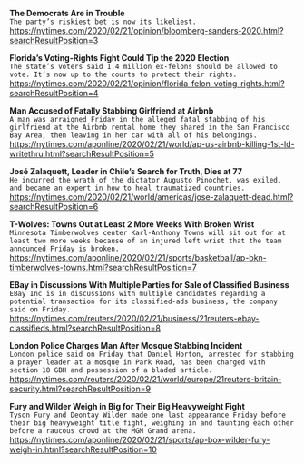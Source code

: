 **The Democrats Are in Trouble**\
`The party’s riskiest bet is now its likeliest.`\
https://nytimes.com/2020/02/21/opinion/bloomberg-sanders-2020.html?searchResultPosition=3

**Florida’s Voting-Rights Fight Could Tip the 2020 Election**\
`The state’s voters said 1.4 million ex-felons should be allowed to vote. It’s now up to the courts to protect their rights.`\
https://nytimes.com/2020/02/21/opinion/florida-felon-voting-rights.html?searchResultPosition=4

**Man Accused of Fatally Stabbing Girlfriend at Airbnb**\
`A man was arraigned Friday in the alleged fatal stabbing of his girlfriend at the Airbnb rental home they shared in the San Francisco Bay Area, then leaving in her car with all of his belongings. `\
https://nytimes.com/aponline/2020/02/21/world/ap-us-airbnb-killing-1st-ld-writethru.html?searchResultPosition=5

**José Zalaquett, Leader in Chile’s Search for Truth, Dies at 77**\
`He incurred the wrath of the dictator Augusto Pinochet, was exiled, and became an expert in how to heal traumatized countries.`\
https://nytimes.com/2020/02/21/world/americas/jose-zalaquett-dead.html?searchResultPosition=6

**T-Wolves: Towns Out at Least 2 More Weeks With Broken Wrist**\
`Minnesota Timberwolves center Karl-Anthony Towns will sit out for at least two more weeks because of an injured left wrist that the team announced Friday is broken.`\
https://nytimes.com/aponline/2020/02/21/sports/basketball/ap-bkn-timberwolves-towns.html?searchResultPosition=7

**EBay in Discussions With Multiple Parties for Sale of Classified Business**\
`EBay Inc is in discussions with multiple candidates regarding a potential transaction for its classified-ads business, the company said on Friday. `\
https://nytimes.com/reuters/2020/02/21/business/21reuters-ebay-classifieds.html?searchResultPosition=8

**London Police Charges Man After Mosque Stabbing Incident**\
`London police said on Friday that Daniel Horton, arrested for stabbing a prayer leader at a mosque in Park Road, has been charged with section 18 GBH and possession of a bladed article.`\
https://nytimes.com/reuters/2020/02/21/world/europe/21reuters-britain-security.html?searchResultPosition=9

**Fury and Wilder Weigh in Big for Their Big Heavyweight Fight**\
`Tyson Fury and Deontay Wilder made one last appearance Friday before their big heavyweight title fight, weighing in and taunting each other before a raucous crowd at the MGM Grand arena.`\
https://nytimes.com/aponline/2020/02/21/sports/ap-box-wilder-fury-weigh-in.html?searchResultPosition=10

